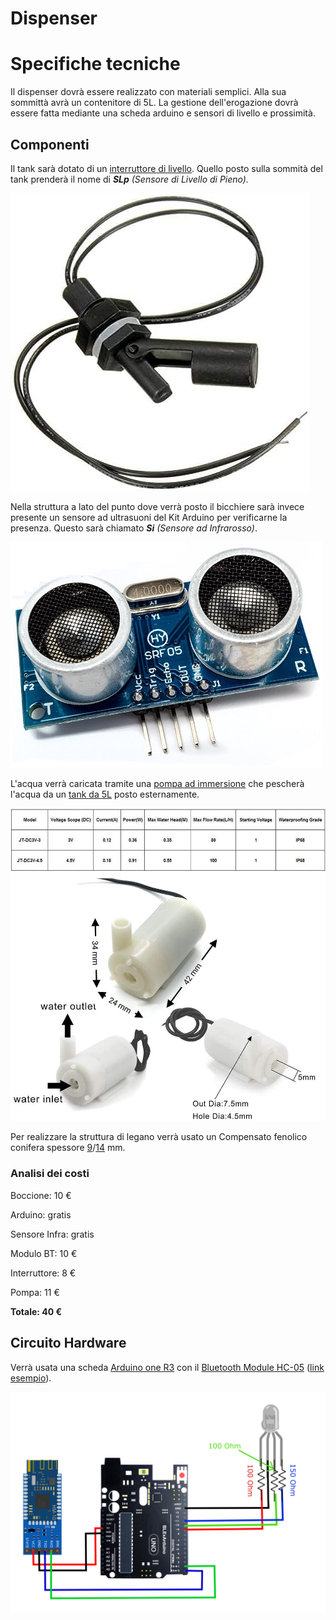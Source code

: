 # Dispenser


# Specifiche tecniche

Il dispenser dovrà essere realizzato con materiali semplici. Alla sua sommittà avrà un contenitore di 5L. La gestione dell'erogazione dovrà essere fatta mediante una scheda arduino e sensori di livello e prossimità.

## Componenti

Il tank sarà dotato di un [interruttore di livello](https://www.amazon.it/HeyNana-Professionale-Orizzontale-Galleggiante-Interruttore/dp/B092RDHD33/ref=sr_1_10?__mk_it_IT=%C3%85M%C3%85%C5%BD%C3%95%C3%91&crid=8NI79WG5V3W0&dib=eyJ2IjoiMSJ9.caQlodmXF27rFb6HHKpAm3nKw43fMJdWZs3rr-PVYytR1utZl8QErfRq_PB2TxF_tcAJK3m94_Yw6ms1pQtjVmQsyJiHKlQ6410xK3jza2W7LyVcLNRKulc0iVBY8lsxxSyOr2TUenqF02kqZqxZ12hAKO-CpOkWJFpe6xeYHHrDjuLNxWfy5ukSRQKh3y_0sNWC3Kb9v69Sm8WzLxPf3EnVe8J-7Gdu78AqVvYovp4oZvLQ8H3ejojM1sUEZVvirAmWnwx3vb_WQoBI92ETb1K_KZ-6PIDkRPM6505Yuvo.-4VwA58auWtILwHKFTvttqWOAJe1O0lrEQv2MYaK9Pw&dib_tag=se&keywords=interruttore+di+livello+arduino&qid=1718211210&sprefix=interruttore+di+livello+arduino%2Caps%2C129&sr=8-10). Quello posto sulla sommità del tank prenderà il nome di ***SLp** (Sensore di Livello di Pieno).*

![1718212243912](image/README/1718212243912.png)

Nella struttura a lato del punto dove verrà posto il bicchiere sarà invece presente un sensore ad ultrasuoni del Kit Arduino per verificarne la presenza. Questo sarà chiamato ***Si** (Sensore ad Infrarosso)*.

![1718214069114](image/README/1718214069114.png)

L'acqua verrà caricata tramite una [pompa ad immersione](https://www.amazon.it/RUNCCI-YUN-Sommergibile-Sommersa-Trasparente-Flessibile/dp/B082PM8L6X/ref=sr_1_1?dib=eyJ2IjoiMSJ9.BvDnZOOEMe1jbq75fCUEGipr3fJHY_d6swHJyezsbH4UdO7TOfMiEIXU7w-4LtpRue8jSVjoeA0EqP4BrmAI698Acxgn_M5ew70pYa0jW_ViLIMgZTl13r_xlVoH5NS6WJ_kjiwDZgU8u5G42dHxrm_6s7WR0HxfVAgMmKlZJZzZ5bYzzXpakWc7XPgsa7nxjSCk8MazzJU2vm6Bj0f7newf08lANMCpFHLZdLq3gyqL7RKohShidx7iC76GTxYgMUmBx2W2vqacMQ3VCZR9avDxFN2LzhJQ7kzRO_5oXt8.YoRuR59_DLxdLE3QKRcPlJOchHAiYgcXpj7ixXlfN3I&dib_tag=se&keywords=arduino%2Bpump&qid=1718210361&sr=8-1&th=1) che pescherà l'acqua da un [tank da 5L](https://www.amazon.it/MARTEN-Marten-Acqua-demineralizzata-5L/dp/B06WVTDVFP/ref=sr_1_7?crid=3E8DSW908P8MC&dib=eyJ2IjoiMSJ9.W4lndhLax4vJEc1TGPmJe5CK1JppvqNF8geCVDVOix0R4e3mVDkiyg7aJxedYxHnH5uiT5PPuFUamHLDw-12nSiiHNkaQ_eT3XCSDHAHpvk3LDBykUi6jA7LySfFWiM1hJoRUEqaoXnB7ljUZoDz_X9HMbf4wpej2-gj31gMMhtWO1mE7x5jgVkl95I_ACmJyuPIlZrJKTZdVWTHzLOnDyJJt1mG4SbmNalHIcUPHSvffpNSfxHQboykTGIO1uZOMuaIpiTQmW0zwH7HUivCoJV0lWy6XimRD70xRXwd9zA.3T87neEwXo6vxkNqEWT_fSWy51aFrLC0pLg_yLb-lZY&dib_tag=se&keywords=5l+acqua&qid=1718211880&sprefix=5L%2Caps%2C127&sr=8-7) posto esternamente.

![1718212128770](image/README/1718212128770.png)

Per realizzare la struttura di legano verrà usato un Compensato fenolico conifera spessore [9](https://www.tecnomat.it/it/comp-fenolico-conif-spes-9-mm-120x60-cm-25056014/)/[14](https://www.tecnomat.it/it/comp-fenolico-conif-spes-14mm-120x60-cm-10069610/) mm.

### Analisi dei costi

Boccione:		10 €

Arduino: 		gratis

Sensore Infra:	gratis

Modulo BT:	10 €

Interruttore:	8 €

Pompa:		11 €

**Totale:		40 €**

## Circuito Hardware

Verrà usata una scheda [Arduino one R3](https://www.arduino.cc/en/uploads/Main/Arduino_Uno_Rev3-schematic.pdf) con il [Bluetooth Module HC-05](https://www.amazon.it/DSD-TECH-BT-05-Bluetooth-classico/dp/B09NKYV3D7/ref=sr_1_3?__mk_it_IT=%C3%85M%C3%85%C5%BD%C3%95%C3%91&crid=CYC2WTNDMKCY&dib=eyJ2IjoiMSJ9.dfNm6aF8fYLQ3BUCasp5xaYRxTrlIDJrTk2Z6C7z6SpDJtOugyE825Kr638QCeWCdyo1nEMXCMjeTtCud98a7uH9nePnjh3r6yp5pDAhq80RsfudRdPrSGqegNe0g0O8ndjOzNNxuxrO9bKDd4GaIq6tlr6yY2uO65Cpjbj_BOrtKrb4jsT12VgQ5PThj_z3vS2Cm4vu7yudBr75hot_Q5E9VUNq_dWU0dy1r1bwxNaWRVqmlt-sYc2rWr2mR5O0vkqaTCY9IB7yZkthWC-4LSYVL4Cl1QSaX_EbYt1bodM.06H6XabNnLjwVFC5Us7cZXMNF-loPiDT3RTnVf1qPns&dib_tag=se&keywords=Bluetooth+Module+HC-05&qid=1718213683&sprefix=bluetooth+module+hc-05%2Caps%2C118&sr=8-3) ([link esempio](https://makersportal.com/blog/2018/10/30/4-pin-rgb-led-control-using-ios-blexar-app-hm-10-bluetooth-module-and-arduino)).

![1718212715874](image/README/1718212715874.png)
